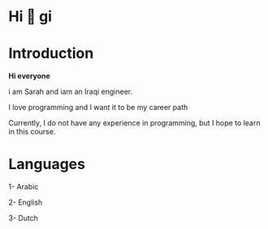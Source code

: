 # Hi 👋 gi


# Introduction 

**Hi everyone**

i am Sarah and iam an Iraqi engineer.

I love programming and I want it to be my career path

Currently, I do not have any experience in programming, but I hope to learn in this course.

 

# Languages #
 1- Arabic 

 2- English

3- Dutch



